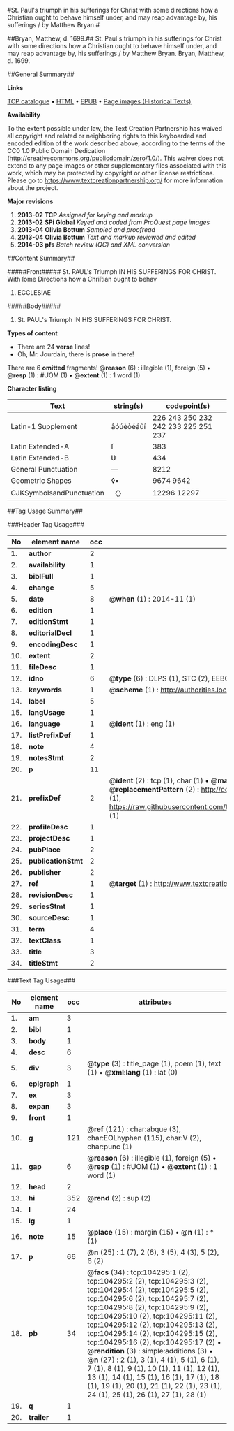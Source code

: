 #St. Paul's triumph in his sufferings for Christ with some directions how a Christian ought to behave himself under, and may reap advantage by, his sufferings / by Matthew Bryan.#

##Bryan, Matthew, d. 1699.##
St. Paul's triumph in his sufferings for Christ with some directions how a Christian ought to behave himself under, and may reap advantage by, his sufferings / by Matthew Bryan.
Bryan, Matthew, d. 1699.

##General Summary##

**Links**

[TCP catalogue](http://www.ota.ox.ac.uk/tcp/)  • 
[HTML](http://tei.it.ox.ac.uk/tcp/Texts-HTML/free/A29/A29936.html)  • 
[EPUB](http://tei.it.ox.ac.uk/tcp/Texts-EPUB/free/A29/A29936.epub) • 
[Page images (Historical Texts)](https://historicaltexts.jisc.ac.uk/eebo-15666302e)

**Availability**

To the extent possible under law, the Text Creation Partnership has waived all copyright and related or neighboring rights to this keyboarded and encoded edition of the work described above, according to the terms of the CC0 1.0 Public Domain Dedication (http://creativecommons.org/publicdomain/zero/1.0/). This waiver does not extend to any page images or other supplementary files associated with this work, which may be protected by copyright or other license restrictions. Please go to https://www.textcreationpartnership.org/ for more information about the project.

**Major revisions**

1. __2013-02__ __TCP__ *Assigned for keying and markup*
1. __2013-02__ __SPi Global__ *Keyed and coded from ProQuest page images*
1. __2013-04__ __Olivia Bottum__ *Sampled and proofread*
1. __2013-04__ __Olivia Bottum__ *Text and markup reviewed and edited*
1. __2014-03__ __pfs__ *Batch review (QC) and XML conversion*

##Content Summary##

#####Front#####
St. PAUL's Triumph IN HIS SUFFERINGS FOR CHRIST. With ſome Directions how a Chriſtian ought to behav
1. ECCLESIAE

#####Body#####

1. St. PAUL's Triumph IN HIS SUFFERINGS FOR CHRIST.

**Types of content**

  * There are 24 **verse** lines!
  * Oh, Mr. Jourdain, there is **prose** in there!

There are 6 **omitted** fragments! 
 @__reason__ (6) : illegible (1), foreign (5)  •  @__resp__ (1) : #UOM (1)  •  @__extent__ (1) : 1 word (1)

**Character listing**


|Text|string(s)|codepoint(s)|
|---|---|---|
|Latin-1 Supplement|âóúèòéáûí|226 243 250 232 242 233 225 251 237|
|Latin Extended-A|ſ|383|
|Latin Extended-B|Ʋ|434|
|General Punctuation|—|8212|
|Geometric Shapes|◊▪|9674 9642|
|CJKSymbolsandPunctuation|〈〉|12296 12297|

##Tag Usage Summary##

###Header Tag Usage###

|No|element name|occ|attributes|
|---|---|---|---|
|1.|__author__|2||
|2.|__availability__|1||
|3.|__biblFull__|1||
|4.|__change__|5||
|5.|__date__|8| @__when__ (1) : 2014-11 (1)|
|6.|__edition__|1||
|7.|__editionStmt__|1||
|8.|__editorialDecl__|1||
|9.|__encodingDesc__|1||
|10.|__extent__|2||
|11.|__fileDesc__|1||
|12.|__idno__|6| @__type__ (6) : DLPS (1), STC (2), EEBO-CITATION (1), OCLC (1), VID (1)|
|13.|__keywords__|1| @__scheme__ (1) : http://authorities.loc.gov/ (1)|
|14.|__label__|5||
|15.|__langUsage__|1||
|16.|__language__|1| @__ident__ (1) : eng (1)|
|17.|__listPrefixDef__|1||
|18.|__note__|4||
|19.|__notesStmt__|2||
|20.|__p__|11||
|21.|__prefixDef__|2| @__ident__ (2) : tcp (1), char (1)  •  @__matchPattern__ (2) : ([0-9\-]+):([0-9IVX]+) (1), (.+) (1)  •  @__replacementPattern__ (2) : http://eebo.chadwyck.com/downloadtiff?vid=$1&page=$2 (1), https://raw.githubusercontent.com/textcreationpartnership/Texts/master/tcpchars.xml#$1 (1)|
|22.|__profileDesc__|1||
|23.|__projectDesc__|1||
|24.|__pubPlace__|2||
|25.|__publicationStmt__|2||
|26.|__publisher__|2||
|27.|__ref__|1| @__target__ (1) : http://www.textcreationpartnership.org/docs/. (1)|
|28.|__revisionDesc__|1||
|29.|__seriesStmt__|1||
|30.|__sourceDesc__|1||
|31.|__term__|4||
|32.|__textClass__|1||
|33.|__title__|3||
|34.|__titleStmt__|2||


###Text Tag Usage###

|No|element name|occ|attributes|
|---|---|---|---|
|1.|__am__|3||
|2.|__bibl__|1||
|3.|__body__|1||
|4.|__desc__|6||
|5.|__div__|3| @__type__ (3) : title_page (1), poem (1), text (1)  •  @__xml:lang__ (1) : lat (0)|
|6.|__epigraph__|1||
|7.|__ex__|3||
|8.|__expan__|3||
|9.|__front__|1||
|10.|__g__|121| @__ref__ (121) : char:abque (3), char:EOLhyphen (115), char:V (2), char:punc (1)|
|11.|__gap__|6| @__reason__ (6) : illegible (1), foreign (5)  •  @__resp__ (1) : #UOM (1)  •  @__extent__ (1) : 1 word (1)|
|12.|__head__|2||
|13.|__hi__|352| @__rend__ (2) : sup (2)|
|14.|__l__|24||
|15.|__lg__|1||
|16.|__note__|15| @__place__ (15) : margin (15)  •  @__n__ (1) : * (1)|
|17.|__p__|66| @__n__ (25) : 1 (7), 2 (6), 3 (5), 4 (3), 5 (2), 6 (2)|
|18.|__pb__|34| @__facs__ (34) : tcp:104295:1 (2), tcp:104295:2 (2), tcp:104295:3 (2), tcp:104295:4 (2), tcp:104295:5 (2), tcp:104295:6 (2), tcp:104295:7 (2), tcp:104295:8 (2), tcp:104295:9 (2), tcp:104295:10 (2), tcp:104295:11 (2), tcp:104295:12 (2), tcp:104295:13 (2), tcp:104295:14 (2), tcp:104295:15 (2), tcp:104295:16 (2), tcp:104295:17 (2)  •  @__rendition__ (3) : simple:additions (3)  •  @__n__ (27) : 2 (1), 3 (1), 4 (1), 5 (1), 6 (1), 7 (1), 8 (1), 9 (1), 10 (1), 11 (1), 12 (1), 13 (1), 14 (1), 15 (1), 16 (1), 17 (1), 18 (1), 19 (1), 20 (1), 21 (1), 22 (1), 23 (1), 24 (1), 25 (1), 26 (1), 27 (1), 28 (1)|
|19.|__q__|1||
|20.|__trailer__|1||
